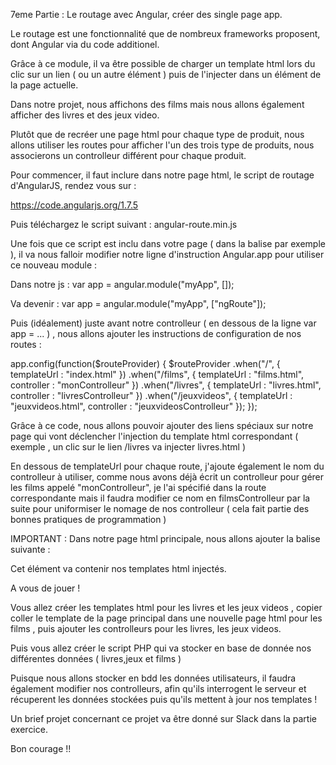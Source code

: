 7eme Partie : Le routage avec Angular, créer des single page app.

Le routage est une fonctionnalité que de nombreux frameworks proposent, dont Angular via du code additionel.

Grâce à ce module, il va être possible de charger un template html lors du clic sur un lien ( ou un autre élément ) puis de l'injecter dans un élément de la page actuelle.

Dans notre projet, nous affichons des films mais nous allons également afficher des livres et des jeux video.

Plutôt que de recréer une page html pour chaque type de produit, nous allons utiliser les routes pour afficher l'un des trois type de produits, nous associerons un controlleur différent pour chaque produit.

Pour commencer, il faut inclure dans notre page html, le script de routage d'AngularJS, rendez vous sur :

https://code.angularjs.org/1.7.5

Puis téléchargez le script suivant : angular-route.min.js

Une fois que ce script est inclu dans votre page ( dans la balise par exemple ), il va nous falloir modifier notre ligne d'instruction Angular.app pour utiliser ce nouveau module :

Dans notre js : var app = angular.module("myApp", []);

Va devenir : var app = angular.module("myApp", ["ngRoute"]);

Puis (idéalement) juste avant notre controlleur ( en dessous de la ligne var app = ... ) , nous allons ajouter les instructions de configuration de nos routes :

app.config(function($routeProvider) { $routeProvider .when("/", { templateUrl : "index.html" }) .when("/films", { templateUrl : "films.html", controller : "monControlleur" }) .when("/livres", { templateUrl : "livres.html", controller : "livresControlleur" }) .when("/jeuxvideos", { templateUrl : "jeuxvideos.html", controller : "jeuxvideosControlleur" }); });

Grâce à ce code, nous allons pouvoir ajouter des liens spéciaux sur notre page qui vont déclencher l'injection du template html correspondant ( exemple , un clic sur le lien /livres va injecter livres.html )

En dessous de templateUrl pour chaque route, j'ajoute également le nom du controlleur à utiliser, comme nous avons déjà écrit un controlleur pour gérer les films appelé "monControlleur", je l'ai spécifié dans la route correspondante mais il faudra modifier ce nom en filmsControlleur par la suite pour uniformiser le nomage de nos controlleur ( cela fait partie des bonnes pratiques de programmation )

IMPORTANT : Dans notre page html principale, nous allons ajouter la balise suivante :

Cet élément va contenir nos templates html injectés.

A vous de jouer !

Vous allez créer les templates html pour les livres et les jeux videos , copier coller le template de la page principal dans une nouvelle page html pour les films , puis ajouter les controlleurs pour les livres, les jeux videos.

Puis vous allez créer le script PHP qui va stocker en base de donnée nos différentes données ( livres,jeux et films )

Puisque nous allons stocker en bdd les données utilisateurs, il faudra également modifier nos controlleurs, afin qu'ils interrogent le serveur et récuperent les données stockées puis qu'ils mettent à jour nos templates !

Un brief projet concernant ce projet va être donné sur Slack dans la partie exercice.

Bon courage !!
